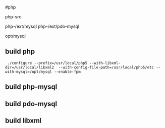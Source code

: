 #php

php-src

php-/ext/mysql
php-/ext/pdo-mysql

opt/mysql

## build php
```
 ./configure --prefix=/usr/local/php5 --with-libxml-dir=/usr/local/libxml2  --with-config-file-path=/usr/local/php5/etc --with-mysql=/opt/mysql --enable-fpm
```

## build php-mysql

## build pdo-mysql

## build libxml
